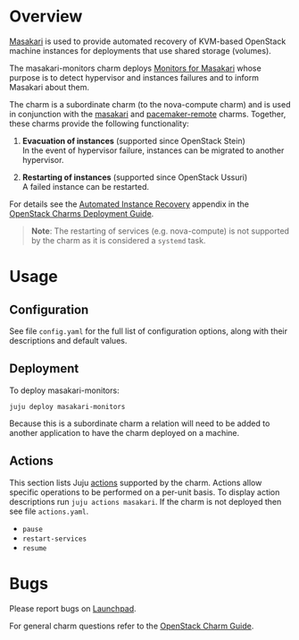 # Overview

[Masakari][upstream-masakari] is used to provide automated recovery of
KVM-based OpenStack machine instances for deployments that use shared storage
(volumes).

The masakari-monitors charm deploys [Monitors for
Masakari][upstream-masakari-monitors] whose purpose is to detect hypervisor and
instances failures and to inform Masakari about them.

The charm is a subordinate charm (to the nova-compute charm) and is used in
conjunction with the [masakari][masakari-charm] and
[pacemaker-remote][pacemaker-remote-charm] charms. Together, these charms
provide the following functionality:

   <!-- The next line has two trailing spaces. -->

1. **Evacuation of instances** (supported since OpenStack Stein)  
   In the event of hypervisor failure, instances can be migrated to another
   hypervisor.

   <!-- The next line has two trailing spaces. -->

1. **Restarting of instances** (supported since OpenStack Ussuri)  
   A failed instance can be restarted.

For details see the [Automated Instance Recovery][cdg-app-masakari] appendix in
the [OpenStack Charms Deployment Guide][cdg].

> **Note**: The restarting of services (e.g. nova-compute) is not supported by
  the charm as it is considered a `systemd` task.

# Usage

## Configuration

See file `config.yaml` for the full list of configuration options, along with
their descriptions and default values.

## Deployment

To deploy masakari-monitors:

    juju deploy masakari-monitors

Because this is a subordinate charm a relation will need to be added to another
application to have the charm deployed on a machine.

## Actions

This section lists Juju [actions][juju-docs-actions] supported by the charm.
Actions allow specific operations to be performed on a per-unit basis. To
display action descriptions run `juju actions masakari`. If the charm is
not deployed then see file `actions.yaml`.

* `pause`
* `restart-services`
* `resume`

# Bugs

Please report bugs on [Launchpad][lp-bugs-charm-masakari-monitors].

For general charm questions refer to the [OpenStack Charm Guide][cg].

<!-- LINKS -->

[upstream-masakari]: https://docs.openstack.org/masakari
[upstream-masakari-monitors]: https://docs.openstack.org/masakari-monitors
[cg]: https://docs.openstack.org/charm-guide
[cdg]: https://docs.openstack.org/project-deploy-guide/charm-deployment-guide/latest/index.html
[cdg-app-masakari]: https://docs.openstack.org/project-deploy-guide/charm-deployment-guide/latest/app-masakari.html
[cdg-app-ha-apps]: https://docs.openstack.org/project-deploy-guide/charm-deployment-guide/latest/app-ha.html#ha-applications
[lp-bugs-charm-masakari-monitors]: https://bugs.launchpad.net/charm-masakari-monitors/+filebug
[masakari-charm]: https://jaas.ai/masakari
[pacemaker-remote-charm]: https://jaas.ai/pacemaker-remote
[juju-docs-actions]: https://jaas.ai/docs/actions

